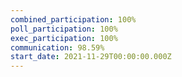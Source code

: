 ```yaml
---
combined_participation: 100%
poll_participation: 100%
exec_participation: 100%
communication: 98.59%
start_date: 2021-11-29T00:00:00.000Z
---
```

